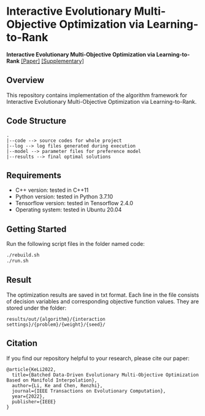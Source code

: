 # Interactive Evolutionary Multi-Objective Optimization via Learning-to-Rank

**Interactive Evolutionary Multi-Objective Optimization via Learning-to-Rank**
[[Paper]]() [[Supplementary]]()

## Overview
This repository contains implementation of the algorithm framework for Interactive Evolutionary Multi-Objective Optimization via Learning-to-Rank.

## Code Structure
```
.
|--code --> source codes for whole project
|--log --> log files generated during execution
|--model --> parameter files for preference model
|--results --> final optimal solutions
```

## Requirements
- C++ version: tested in C++11
- Python version: tested in Python 3.7.10
- Tensorflow version: tested in Tensorflow 2.4.0
- Operating system: tested in Ubuntu 20.04

## Getting Started
Run the following script files in the folder named code:

```bash
./rebuild.sh
./run.sh
```

## Result
The optimization results are saved in txt format. Each line in the file consists of decision variables and corresponding objective function values. They are stored under the folder:

```
results/out/{algorithm}/{interaction settings}/{problem}/{weight}/{seed}/
```

## Citation

If you find our repository helpful to your research, please cite our paper:

```
@article{KeLi2022,
  title={Batched Data-Driven Evolutionary Multi-Objective Optimization Based on Manifold Interpolation},
  author={Li, Ke and Chen, Renzhi},
  journal={IEEE Transactions on Evolutionary Computation},
  year={2022},
  publisher={IEEE}
}
```
